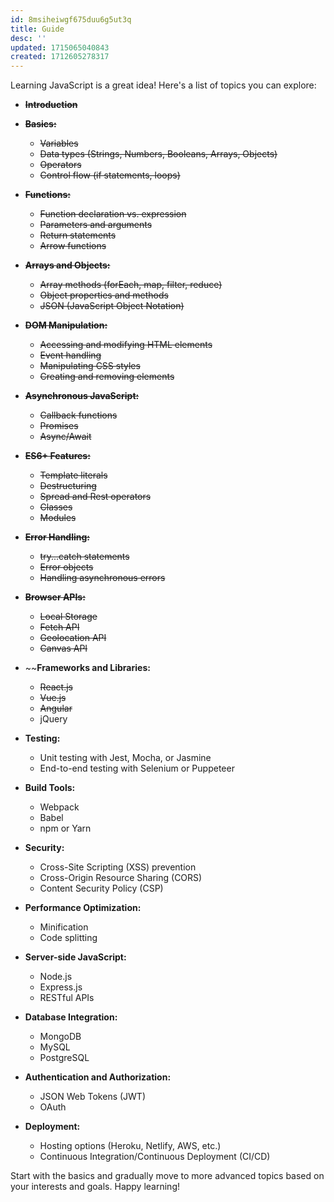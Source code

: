 ```yaml
---
id: 8msiheiwgf675duu6g5ut3q
title: Guide
desc: ''
updated: 1715065040843
created: 1712605278317
---
```


Learning JavaScript is a great idea! Here's a list of topics you can explore:

- ~~**Introduction**~~

- ~~**Basics:**~~
   - ~~Variables~~
   - ~~Data types (Strings, Numbers, Booleans, Arrays, Objects)~~
   - ~~Operators~~
   - ~~Control flow (if statements, loops)~~

- ~~**Functions:**~~
   - ~~Function declaration vs. expression~~
   - ~~Parameters and arguments~~
   - ~~Return statements~~
   - ~~Arrow functions~~

- ~~**Arrays and Objects:**~~
   - ~~Array methods (forEach, map, filter, reduce)~~
   - ~~Object properties and methods~~
   - ~~JSON (JavaScript Object Notation)~~

- ~~**DOM Manipulation:**~~
   - ~~Accessing and modifying HTML elements~~
   - ~~Event handling~~
   - ~~Manipulating CSS styles~~
   - ~~Creating and removing elements~~

- ~~**Asynchronous JavaScript:**~~
   - ~~Callback functions~~
   - ~~Promises~~
   - ~~Async/Await~~

- ~~**ES6+ Features:**~~
   - ~~Template literals~~
   - ~~Destructuring~~
   - ~~Spread and Rest operators~~
   - ~~Classes~~
   - ~~Modules~~

- ~~**Error Handling:**~~
   - ~~try...catch statements~~
   - ~~Error objects~~
   - ~~Handling asynchronous errors~~

- ~~**Browser APIs:**~~
   - ~~Local Storage~~
   - ~~Fetch API~~
   - ~~Geolocation API~~
   - ~~Canvas API~~

- ~~**Frameworks and Libraries:**
   - ~~React.js~~
   - ~~Vue.js~~
   - ~~Angular~~
   - jQuery

- **Testing:**
   - Unit testing with Jest, Mocha, or Jasmine
   - End-to-end testing with Selenium or Puppeteer

- **Build Tools:**
    - Webpack
    - Babel
    - npm or Yarn

- **Security:**
    - Cross-Site Scripting (XSS) prevention
    - Cross-Origin Resource Sharing (CORS)
    - Content Security Policy (CSP)

- **Performance Optimization:**
    - Minification
    - Code splitting

- **Server-side JavaScript:**
    - Node.js
    - Express.js
    - RESTful APIs

- **Database Integration:**
    - MongoDB
    - MySQL
    - PostgreSQL

- **Authentication and Authorization:**
    - JSON Web Tokens (JWT)
    - OAuth

- **Deployment:**
    - Hosting options (Heroku, Netlify, AWS, etc.)
    - Continuous Integration/Continuous Deployment (CI/CD)

Start with the basics and gradually move to more advanced topics based on your interests and goals. Happy learning!